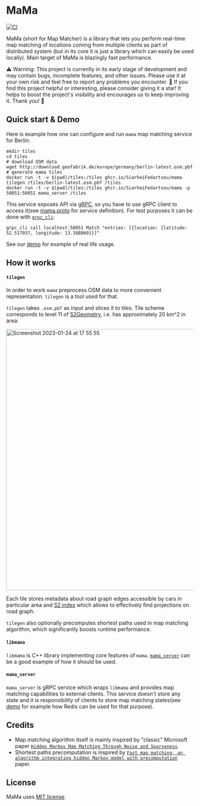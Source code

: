 # MaMa 
[![CI](https://github.com/SiarheiFedartsou/mama/actions/workflows/ci.yml/badge.svg)](https://github.com/SiarheiFedartsou/mama/actions/workflows/ci.yml)


MaMa (short for Map Matcher) is a library that lets you perform real-time map matching of locations coming from multiple clients as part of distributed system (but in its core it is just a library which can easily be used locally). Main target of MaMa is blazingly fast performance.

⚠️ Warning: This project is currently in its early stage of development and may contain bugs, incomplete features, and other issues. Please use it at your own risk and feel free to report any problems you encounter.
🌟 If you find this project helpful or interesting, please consider giving it a star! It helps to boost the project's visibility and encourages us to keep improving it. Thank you! 🙏

##  Quick start & Demo 

Here is example how one can configure and run `mama` map matching service for Berlin:
```
mkdir tiles
cd tiles
# download OSM data
wget http://download.geofabrik.de/europe/germany/berlin-latest.osm.pbf
# generate mama tiles
docker run -t -v $(pwd)/tiles:/tiles ghcr.io/SiarheiFedartsou/mama tilegen /tiles/berlin-latest.osm.pbf /tiles
docker run -t -v $(pwd)/tiles:/tiles ghcr.io/SiarheiFedartsou/mama -p 50051:50051 mama_server /tiles 
```

This service exposes API via [gRPC](https://grpc.io/), so you have to use gRPC client to access it(see [mama.proto](https://github.com/SiarheiFedartsou/mama/blob/main/server/mama.proto) for service definition). For test purposes it can be done with [`grpc_cli`](https://github.com/grpc/grpc/blob/master/doc/command_line_tool.md):

```
grpc_cli call localhost:50051 Match "entries: [{location: {latitude: 52.517037, longitude: 13.388860}}]"
```

See our [demo](./demo) for example of real life usage.

## How it works

#### `tilegen`

In order to work `mama` preprocess OSM data to more convenient representation. `tilegen` is a tool used for that.

`tilegen` takes `.osm.pbf` as input and slices it to tiles. Tile scheme corresponds to level 11 of [S2Geometry](https://s2geometry.io/), i.e. has approximately 20 km^2 in area:

<img width="700" alt="Screenshot 2023-01-24 at 17 55 55" src="https://user-images.githubusercontent.com/266271/214357432-6d7ec7af-9c13-418f-8d11-0ed338056dc9.png">

Each tile stores metadata about road graph edges accessible by cars in particular area and [S2 index](https://s2geometry.io/devguide/s2shapeindex.html) which allows to effectively find projections on road graph. 

`tilegen` also optionally precomputes shortest paths used in map matching algorithm, which significantly boosts runtime performance. 

#### `libmama`
`libmama` is C++ library implementing core features of `mama`. [`mama_server`](https://github.com/SiarheiFedartsou/mama/blob/cb15123ca81d6712f2cccff06cc842a1b6e2b9ce/server/mama_server.cc#L57) can be a good example of how it should be used. 

#### `mama_server`
`mama_server` is gRPC service which wraps `libmama` and provides map matching capabilities to external clients. This service doesn't store any state and it is responsibility of clients to store map matching states(see [demo](./demo) for example how Redis can be used for that purpose). 


## Credits
- Map matching algorithm itself is mainly inspired by "classic" Microsoft paper [`Hidden Markov Map Matching Through Noise and Sparseness`](https://www.microsoft.com/en-us/research/wp-content/uploads/2016/12/map-matching-ACM-GIS-camera-ready.pdf).
- Shortest paths precomputation is inspired by [`Fast map matching, an algorithm integrating hidden
Markov model with precomputation`](https://people.kth.se/~cyang/bib/fmm.pdf) paper.

## License
MaMa uses [MIT license](https://github.com/SiarheiFedartsou/mama/blob/main/LICENSE).
